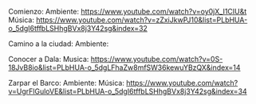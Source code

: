 Comienzo:
	Ambiente: https://www.youtube.com/watch?v=oy0jX_I1CIU&t
	Música: https://www.youtube.com/watch?v=zZxiJkwPJ10&list=PLbHUA-o_5dgI6tffbLSHhgBVx8j3Y42sg&index=32

Camino a la ciudad:
	Ambiente: 


Conocer a Dala:
	Musica: https://www.youtube.com/watch?v=0S-18JvB8io&list=PLbHUA-o_5dgLFhaZw8mfSW36kewuYBzQX&index=14

Zarpar el Barco:
	Ambiente:
	Música: https://www.youtube.com/watch?v=UgrFlGuloVE&list=PLbHUA-o_5dgI6tffbLSHhgBVx8j3Y42sg&index=34